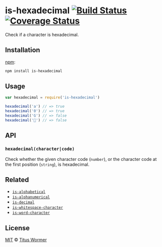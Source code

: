 # is-hexadecimal [![Build Status][travis-badge]][travis] [![Coverage Status][codecov-badge]][codecov]

Check if a character is hexadecimal.

## Installation

[npm][]:

```bash
npm install is-hexadecimal
```

## Usage

```javascript
var hexadecimal = require('is-hexadecimal')

hexadecimal('a') // => true
hexadecimal('0') // => true
hexadecimal('G') // => false
hexadecimal('💩') // => false
```

## API

### `hexadecimal(character|code)`

Check whether the given character code (`number`), or the character
code at the first position (`string`), is hexadecimal.

## Related

*   [`is-alphabetical`](https://github.com/wooorm/is-alphabetical)
*   [`is-alphanumerical`](https://github.com/wooorm/is-alphabetical)
*   [`is-decimal`](https://github.com/wooorm/is-decimal)
*   [`is-whitespace-character`](https://github.com/wooorm/is-whitespace-character)
*   [`is-word-character`](https://github.com/wooorm/is-word-character)

## License

[MIT][license] © [Titus Wormer][author]

<!-- Definitions -->

[travis-badge]: https://img.shields.io/travis/wooorm/is-hexadecimal.svg

[travis]: https://travis-ci.org/wooorm/is-hexadecimal

[codecov-badge]: https://img.shields.io/codecov/c/github/wooorm/is-hexadecimal.svg

[codecov]: https://codecov.io/github/wooorm/is-hexadecimal

[npm]: https://docs.npmjs.com/cli/install

[license]: LICENSE

[author]: http://wooorm.com
